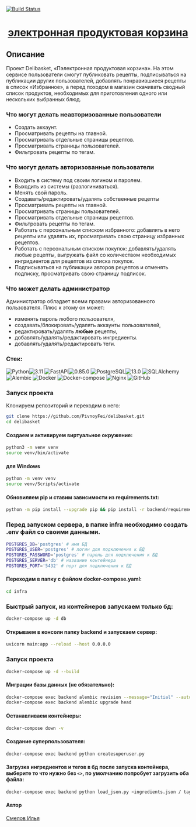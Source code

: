 [![Build Status](https://github.com/PivnoyFei/delibasket/actions/workflows/main.yml/badge.svg?branch=main)](https://github.com/PivnoyFei/delibasket/actions/workflows/main.yml)

<h1 align="center"><a target="_blank" href="">электронная продуктовая корзина</a></h1>

## Описание
Проект Delibasket, «Пэлектронная продуктовая корзина». На этом сервисе пользователи смогут публиковать рецепты, подписываться на публикации других пользователей, добавлять понравившиеся рецепты в список «Избранное», а перед походом в магазин скачивать сводный список продуктов, необходимых для приготовления одного или нескольких выбранных блюд.

### Что могут делать неавторизованные пользователи
- Создать аккаунт.
- Просматривать рецепты на главной.
- Просматривать отдельные страницы рецептов.
- Просматривать страницы пользователей.
- Фильтровать рецепты по тегам.
### Что могут делать авторизованные пользователи
- Входить в систему под своим логином и паролем.
- Выходить из системы (разлогиниваться).
- Менять свой пароль.
- Создавать/редактировать/удалять собственные рецепты
- Просматривать рецепты на главной.
- Просматривать страницы пользователей.
- Просматривать отдельные страницы рецептов.
- Фильтровать рецепты по тегам.
- Работать с персональным списком избранного: добавлять в него рецепты или удалять их, просматривать свою страницу избранных рецептов.
- Работать с персональным списком покупок: добавлять/удалять любые рецепты, выгружать файл со количеством необходимых ингридиентов для рецептов из списка покупок.
- Подписываться на публикации авторов рецептов и отменять подписку, просматривать свою страницу подписок.
### Что может делать администратор
Администратор обладает всеми правами авторизованного пользователя.
Плюс к этому он может:
- изменять пароль любого пользователя,
- создавать/блокировать/удалять аккаунты пользователей,
- редактировать/удалять **любые** рецепты,
- добавлять/удалять/редактировать ингредиенты.
- добавлять/удалять/редактировать теги.


### Стек: 
![Python](https://img.shields.io/badge/Python-171515?style=flat-square&logo=Python)![3.11](https://img.shields.io/badge/3.11-blue?style=flat-square&logo=3.11)
![FastAPI](https://img.shields.io/badge/FastAPI-171515?style=flat-square&logo=FastAPI)![0.85.0](https://img.shields.io/badge/0.85.0-blue?style=flat-square&logo=0.85.0)
![PostgreSQL](https://img.shields.io/badge/PostgreSQL-171515?style=flat-square&logo=PostgreSQL)![13.0](https://img.shields.io/badge/13.0-blue?style=flat-square&logo=13.0)
![SQLAlchemy](https://img.shields.io/badge/SQLAlchemy-171515?style=flat-square&logo=SQLAlchemy)
![Alembic](https://img.shields.io/badge/Alembic-171515?style=flat-square&logo=Alembic)
![Docker](https://img.shields.io/badge/Docker-171515?style=flat-square&logo=Docker)
![Docker-compose](https://img.shields.io/badge/Docker--compose-171515?style=flat-square&logo=Docker)
![Nginx](https://img.shields.io/badge/Nginx-171515?style=flat-square&logo=Nginx)
![GitHub](https://img.shields.io/badge/GitHub-171515?style=flat-square&logo=GitHub)


### Запуск проекта
Клонируем репозиторий и переходим в него:
```bash
git clone https://github.com/PivnoyFei/delibasket.git
cd delibasket
```
#### Создаем и активируем виртуальное окружение:
```bash
python3 -m venv venv
source venv/bin/activate
```
#### для Windows
```bash
python -m venv venv
source venv/Scripts/activate
```
#### Обновиляем pip и ставим зависимости из requirements.txt:
```bash
python -m pip install --upgrade pip && pip install -r backend/requirements.txt
```

### Перед запуском сервера, в папке infra необходимо создать .env файл со своими данными.
```bash
POSTGRES_DB='postgres' # имя БД
POSTGRES_USER='postgres' # логин для подключения к БД
POSTGRES_PASSWORD='postgres' # пароль для подключения к БД
POSTGRES_SERVER='db' # название контейнера
POSTGRES_PORT='5432' # порт для подключения к БД
```

#### Переходим в папку с файлом docker-compose.yaml:
```bash
cd infra
```

### Быстрый запуск, из контейнеров запускаем только бд:
```bash
docker-compose up -d db
```

#### Открываем в консоли папку backend и запускаем сервер:
```bash
uvicorn main:app --reload --host 0.0.0.0
```

### Запуск проекта
```bash
docker-compose up -d --build
```

#### Миграции базы данных (не обязательно):
```bash
docker-compose exec backend alembic revision --message="Initial" --autogenerate
docker-compose exec backend alembic upgrade head
```

#### Останавливаем контейнеры:
```bash
docker-compose down -v
```

#### Создание суперпользователя:
```bash
docker-compose exec backend python createsuperuser.py
```

#### Загрузка ингредиентов и тегов в бд после запуска контейнера, выберите то что нужно без `<>`, по умолчанию попробует загрузить оба файла:
```bash
docker-compose exec backend python load_json.py <ingredients.json / tags.json>
```

#### Автор
[Смелов Илья](https://github.com/PivnoyFei)
